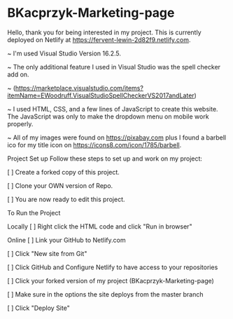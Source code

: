 # BKacprzyk-Marketing-page

Hello, thank you for being interested in my project. This is currently deployed on Netlify at https://fervent-lewin-2d82f9.netlify.com.

~ I'm used Visual Studio Version 16.2.5. 

~ The only additional feature I used in Visual Studio was the spell checker add on. 

~ (https://marketplace.visualstudio.com/items?itemName=EWoodruff.VisualStudioSpellCheckerVS2017andLater)

~ I used HTML, CSS, and a few lines of JavaScript to create this website. The JavaScript was only to make the dropdown menu on mobile work properly.
  
~ All of my images were found on https://pixabay.com plus I found a barbell ico for my title icon on https://icons8.com/icon/1785/barbell.



Project Set up
Follow these steps to set up and work on my project:

[ ] Create a forked copy of this project.

[ ] Clone your OWN version of Repo.

[ ] You are now ready to edit this project.



To Run the Project

Locally 
[ ] Right click the HTML code and click "Run in browser"

Online
[ ] Link your GitHub to Netlify.com

[ ] Click "New site from Git"

[ ] Click GitHub and Configure Netlify to have access to your repositories

[ ] Click your forked version of my project (BKacprzyk-Marketing-page) 

[ ] Make sure in the options the site deploys from the master branch

[ ] Click "Deploy Site"